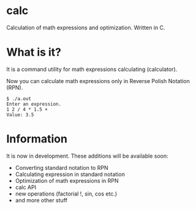 # calc
Calculation of math expressions and optimization. Written in C.

# What is it?
It is a command utility for math expressions calculating (calculator).

Now you can calculate math expressions only in Reverse Polish Notation (RPN).

```
$ ./a.out                               
Enter an expression.
1 2 / 4 * 1.5 +      
Value: 3.5
```

# Information
It is now in development. These additions will be available soon:
* Converting standard notation to RPN
* Calculating expression in standard notation
* Optimization of math expressions in RPN
* calc API
* new operations (factorial !, sin, cos etc.)
* and more other stuff